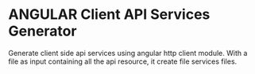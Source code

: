 # ANGULAR Client API Services Generator
Generate client side api services using angular http client module. With a file as input containing all the api resource, it create file services files.